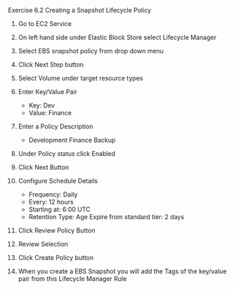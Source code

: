 Exercise 6.2 Creating a Snapshot Lifecycle Policy


1. Go to EC2 Service
2. On left hand side under Elastic Block Store select Lifecycle Manager
3. Select EBS snapshot policy from drop down menu
4. Click Next Step button
5. Select Volume under target resource types
6. Enter Key/Value Pair
    - Key: Dev
    - Value: Finance
7. Enter a Policy Description
    - Development Finance Backup
8. Under Policy status click Enabled
9. Click Next Button
10. Configure Schedule Details
    - Frequency: Daily
    - Every: 12 hours
    - Starting at: 6:00 UTC
    - Retention Type: Age  Expire from standard tier: 2  days
11. Click Review Policy Button
12. Review Selection
13. Click Create Policy button


14.  When you create a EBS Snapshot you will add the Tags of the key/value pair from this Lifecycle Manager Rule